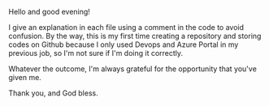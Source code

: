 Hello and good evening!

I give an explanation in each file using a comment in the code to avoid confusion. By the way, this is my first time creating a repository and storing codes on Github because I only used Devops and Azure Portal in my previous job, so I'm not sure if I'm doing it correctly.

Whatever the outcome, I'm always grateful for the opportunity that you've given me.

Thank you, and God bless.
